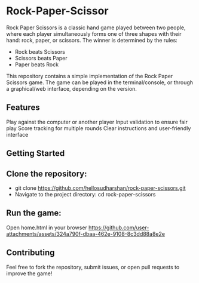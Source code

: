# Rock-Paper-Scissor
Rock Paper Scissors is a classic hand game played between two people, where each player simultaneously forms one of three shapes with their hand: rock, paper, or scissors.
The winner is determined by the rules:

- Rock beats Scissors
- Scissors beats Paper
- Paper beats Rock

This repository contains a simple implementation of the Rock Paper Scissors game. The game can be played in the terminal/console, or through a graphical/web interface, depending on the version.

## Features
Play against the computer or another player
Input validation to ensure fair play
Score tracking for multiple rounds
Clear instructions and user-friendly interface

## Getting Started

## Clone the repository:
- git clone https://github.com/hellosudharshan/rock-paper-scissors.git
- Navigate to the project directory: cd rock-paper-scissors

## Run the game:
Open home.html in your browser
https://github.com/user-attachments/assets/324a790f-dbaa-462e-9108-8c3dd88a8e2e

## Contributing
Feel free to fork the repository, submit issues, or open pull requests to improve the game!
